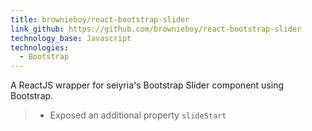 ```yaml
---
title: brownieboy/react-bootstrap-slider
link_github: https://github.com/brownieboy/react-bootstrap-slider
technology_base: Javascript
technologies:
  - Bootstrap
---
```


A ReactJS wrapper for seiyria's Bootstrap Slider component using Bootstrap.

> - Exposed an additional property `slideStart`
